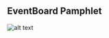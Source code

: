 ## EventBoard Pamphlet
![alt text](https://ucd71a3a4bfb90b22b718b7e0ca4.previews.dropboxusercontent.com/p/thumb/AAxG-nZ4-CwECdop32ffTmDDES1L_RX8-Qn6gghm8KchQyjuWGGhPzathR3T2p4WJdibE_g2t96Xez-PHP0O-5rq97kXpEYbTlWkToTIUbVViwLS-8Cv9jSu7qp2PEW48puqIApjxF0Gfwzp2pS1hhYpxuEV8vy-3ZkCjZRMSJ9bGJcTiTdXsktgLWHZBh3Vte0zrlo1FQrQHuxbkZ1e2zJ3XpOhrBvFjma8r35TooFmLYVJWDwIzglpDeRY7hijxZg1p5EfB8TSa54bQYdCKPAQSbUIIkhbkM8LHKcq8PwOy1pBl4IvtK-NkaS7aSfsFrGSgN-zG0w9V2g7HGFmI9LLzLD5htzJV4Tbd8eq4w_dcI7OM7ktRPkD0qkc7gixxbDPOttYPyy41Ksmi2rEWnvl/p.png?size=1600x1200&size_mode=3)
